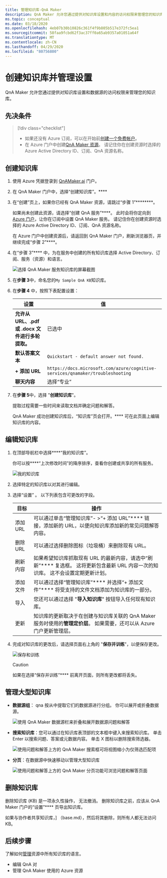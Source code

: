 ```yaml
---
title: 管理知识库-QnA Maker
description: QnA Maker 允许您通过提供对知识库设置和内容的访问权限来管理您的知识库。
ms.topic: conceptual
ms.date: 03/18/2020
ms.openlocfilehash: 4eb07b30b10826c361f4f9b805b517e372fc5ea1
ms.sourcegitcommit: 58faa9fcbd62f3ac37ff0a65ab9357a01051a64f
ms.translationtype: MT
ms.contentlocale: zh-CN
ms.lasthandoff: 04/29/2020
ms.locfileid: "80756800"
---
```

# <a name="create-knowledge-base-and-manage-settings"></a>创建知识库并管理设置

QnA Maker 允许您通过提供对知识库设置和数据源的访问权限来管理您的知识库。

## <a name="prerequisites"></a>先决条件

> [!div class="checklist"]
> * 如果还没有 Azure 订阅，可以在开始前[创建一个免费帐户](https://azure.microsoft.com/free/?WT.mc_id=A261C142F)。
> * 在 Azure 门户中创建[QnA Maker 资源](https://ms.portal.azure.com/#create/Microsoft.CognitiveServicesQnAMaker)。 请记住你在创建资源时选择的 Azure Active Directory ID、订阅、QnA 资源名称。

## <a name="create-a-knowledge-base"></a>创建知识库

1. 使用 Azure 凭据登录到 [QnAMaker.ai](https://QnAMaker.ai) 门户。

1. 在 QnA Maker 门户中，选择“创建知识库”。****

1. 在“创建”页上，如果你已经有 QnA Maker 资源，请跳过“步骤 1”********。

    如果尚未创建此资源，请选择“创建 QnA 服务”****。 此时会将你定向到 [Azure 门户](https://ms.portal.azure.com/#create/Microsoft.CognitiveServicesQnAMaker)，让你在订阅中设置 QnA Maker 服务。 请记住你在创建资源时选择的 Azure Active Directory ID、订阅、QnA 资源名称。

    在 Azure 门户中创建资源后，请返回到 QnA Maker 门户，刷新浏览器页，并继续完成“步骤 2”****。

1. 在“步骤 3”**** 中，为在服务中创建的所有知识库选择 Active Directory、订阅、服务（资源）和语言。

   ![选择 QnA Maker 服务知识库的屏幕截图](../media/qnamaker-quickstart-kb/qnaservice-selection.png)

1. 在**步骤 3**中，命名您的`My Sample QnA KB`知识库。

1. 在**步骤 4** 中，按照下表配置设置：

    |设置|值|
    |--|--|
    |**允许从 URL、.pdf 或 .docx 文件进行多轮提取。**|已选中|
    |**默认答案文本**| `Quickstart - default answer not found.`|
    |**+ 添加 URL**|`https://docs.microsoft.com/azure/cognitive-services/qnamaker/troubleshooting`|
    |**聊天内容**|选择“专业” |

1. 在**步骤 5**中，选择 "**创建知识库**"。

    提取过程需要一些时间来读取文档并确定问题和解答。

    QnA Maker 成功创建知识库后，“知识库”页会打开。**** 可在此页面上编辑知识库的内容。

## <a name="edit-knowledge-base"></a>编辑知识库

1.  在顶部导航栏中选择****“我的知识库”。

       你可以按****“上次修改时间”的降序排序，查看你创建或共享的所有服务。

       ![我的知识库](../media/qnamaker-how-to-edit-kb/my-kbs.png)

1. 选择特定的知识库以对其进行编辑。

1.  选择“设置”  。 以下列表包含可更改的字段。

       |目标|操作|
       |--|--|
       |添加 URL|可以通过单击“管理知识库”- >“+ 添加 URL”**** 链接，添加新的 URL，以便向知识库添加新的常见问题解答内容。|
       |删除 URL|可以通过选择删除图标（垃圾桶）来删除现有 URL。|
       |刷新内容|如果希望知识库抓取现有 URL 的最新内容，请选中“刷新”**** 复选框。 这将更新包含最新 URL 内容一次的知识库。 这不会设置定期更新计划。|
       |添加文件|可以通过选择“管理知识库”**** 并选择“+ 添加文件”**** 将受支持的文件文档添加为知识库的一部分。|
    |导入|您还可以通过选择 "**导入知识库**" 按钮导入任何现有知识库。 |
    |更新|知识库的更新取决于在创建与知识库关联的 QnA Maker 服务时使用的**管理定价层**。 如果需要，还可以从 Azure 门户更新管理层。

  1. 完成对知识库的更改后，请选择页面右上角的 "**保存并训练**"，以便保存更改。

       ![保存和训练](../media/qnamaker-how-to-edit-kb/save-and-train.png)

       >[!CAUTION]
       >如果在选择“保存并训练”**** 前离开页面，则所有更改都将丢失。



## <a name="manage-large-knowledge-bases"></a>管理大型知识库

* **数据源组**： qna 按从中提取它们的数据源进行分组。 你可以展开或折叠数据源。

    ![使用 QnA Maker 数据源栏来折叠和展开数据源问题和解答](../media/qnamaker-how-to-edit-kb/data-source-grouping.png)

* **搜索知识库**：您可以通过在知识库表顶部的文本框中键入来搜索知识库。 单击 Enter 以搜索问题、答案或元数据内容。 单击 X 图标以删除搜索筛选器。

    ![使用问题和解答上方的 QnA Maker 搜索框可将视图缩小为仅筛选匹配项](../media/qnamaker-how-to-edit-kb/search-paginate-group.png)

* **分页**：在数据源中快速移动以管理大型知识库

    ![使用问题和解答上方的 QnA Maker 分页功能可浏览问题和解答页面](../media/qnamaker-how-to-edit-kb/pagination.png)

## <a name="delete-knowledge-bases"></a>删除知识库

删除知识库 (KB) 是一项永久性操作， 无法撤消。 删除知识库之前，应该从 QnA Maker 门户的“设置”**** 页导出知识库。

如果与协作者共享知识库，] （base.md），然后将其删除，则所有人都无法访问 KB。

## <a name="next-steps"></a>后续步骤

了解如何[管理](language-knowledge-base.md)资源中所有知识库的语言。

* 编辑 QnA 对
* 管理 QnA Maker 使用的 Azure 资源